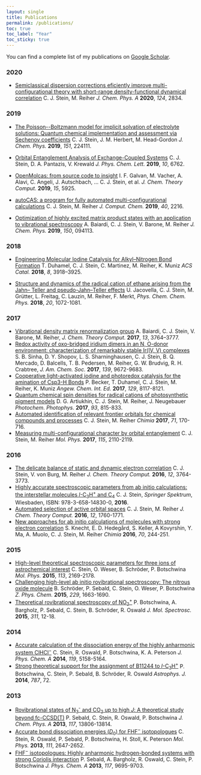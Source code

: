 ```yaml
---
layout: single
title: Publications
permalink: /publications/
toc: true
toc_label: "Year"
toc_sticky: true
---
```



You can find a complete list of my publications on [Google Scholar](https://scholar.google.ch/citations?user=ZjHvZRUAAAAJ&hl=en).

### 2020
- [Semiclassical dispersion corrections eficiently improve multi-configurational theory with short-range density-functional dynamical correlation](https://pubs.acs.org/doi/abs/10.1021/acs.jpca.0c02130)
C. J. Stein, M. Reiher *J. Chem. Phys. A* **2020**, *124*, 2834.

### 2019
- [The Poisson--Boltzmann model for implicit solvation of electrolyte solutions: Quantum chemical implementation and assessment via Sechenov coefficients](https://aip.scitation.org/doi/abs/10.1063/1.5131020)
C. J. Stein, J. M. Herbert, M. Head-Gordon *J. Chem. Phys.* **2019**, *151*, 224111.

- [Orbital Entanglement Analysis of Exchange-Coupled Systems](https://pubs.acs.org/doi/abs/10.1021/acs.jpclett.9b02417)
C. J. Stein, D. A. Pantazis, V. Krewald *J. Phys. Chem. Lett.* **2019**, *10*, 6762.

- [OpenMolcas: from source code to insight](https://pubs.acs.org/doi/abs/10.1021/acs.jctc.9b00532)
I. F. Galvan, M. Vacher, A. Alavi, C. Angeli, J. Autschbach, ... C. J. Stein, et al. *J. Chem. Theory Comput.* **2019**, *15*, 5925.

- [autoCAS: a program for fully automated multi-configurational calculations](https://onlinelibrary.wiley.com/doi/abs/10.1002/jcc.25869)
C. J. Stein, M. Reiher *J. Comput. Chem.* **2019**, *40*, 2216.

- [Optimization of highly excited matrix product states with an application to vibrational spectroscopy](https://aip.scitation.org/doi/full/10.1063/1.5068747)
A. Baiardi, C. J. Stein, V. Barone, M. Reiher *J. Chem. Phys.* **2019**, *150*, 094113.

### 2018
- [Engineering Molecular Iodine Catalysis for Alkyl–Nitrogen Bond Formation](https://pubs.acs.org/doi/abs/10.1021/acscatal.8b00286)
T. Duhamel, C. J. Stein, C. Martinez, M. Reiher, K. Muniz *ACS Catal.* **2018**, *8*, 3918–3925. 

- [Structure and dynamics of the radical cation of ethane arising from the Jahn– Teller and pseudo-Jahn–Teller effects](http://pubs.rsc.org/-/content/articlelanding/2018/cp/c7cp06907c/unauth#!divAbstract) 
U. Jacovella, C. J. Stein, M. Grütter, L. Freitag, C. Lauzin, M. Reiher, F. Merkt, *Phys. Chem. Chem. Phys.* **2018**, *20*, 1072-1081.

### 2017
- [Vibrational density matrix renormalization group](http://pubs.acs.org/doi/10.1021/acs.jctc.7b00329)
A. Baiardi, C. J. Stein, V. Barone, M. Reiher, *J. Chem. Theory Comput.* **2017**, *13*, 3764–3777.
- [Redox activity of oxo-bridged iridium dimers in an N, O-donor environment: characterization of remarkably stable Ir(IV, V) complexes](http://pubs.acs.org/doi/abs/10.1021/jacs.7b04874)
S. B. Sinha, D. Y. Shopov, L. S. Sharninghausen, C. J. Stein, B. Q. Mercado, D. Balcells, T. B. Pedersen, M. Reiher, G. W. Brudvig, R. H. Crabtree, *J. Am. Chem. Soc.* **2017**, *139*, 9672-9683.
- [Cooperative light-activated iodine and photoredox catalysis for the amination of Csp3-H Bonds](http://onlinelibrary.wiley.com/doi/10.1002/ange.201703611/full)
P. Becker, T. Duhamel, C. J. Stein, M. Reiher, K. Muniz *Angew. Chem. Int. Ed.* **2017**, *129*, 8117-8121. 
- [Quantum chemical spin densities for radical cations of photosynthetic pigment models](http://onlinelibrary.wiley.com/doi/10.1111/php.12757/full)
D. G. Artiukhin, C. J. Stein, M. Reiher, J. Neugebauer *Photochem. Photophys.* **2017**, *93*, 815-833.
- [Automated identification of relevant frontier orbitals for chemical compounds and processes](http://www.ingentaconnect.com/contentone/scs/chimia/2017/00000071/00000004/art00004)
C. J. Stein, M. Reiher *Chimia* **2017**, *71*, 170-716.
- [Measuring multi-configurational character by orbital entanglement](http://www.tandfonline.com/doi/abs/10.1080/00268976.2017.1288934)
C. J. Stein, M. Reiher *Mol. Phys.* **2017**, *115*, 2110-2119. 

### 2016
- [The delicate balance of static and dynamic electron correlation](http://pubs.acs.org/doi/10.1021/acs.jctc.6b00528)
C. J. Stein, V. von Burg, M. Reiher *J. Chem. Theory Comput.* **2016**, *12*, 3764-3773.
- [Highly accurate spectroscopic parameters from ab initio calculations: the interstellar molecules *l*-C<sub>3</sub>H<sup>+</sup> and C<sub>4</sub>](http://www.springer.com/de/book/9783658148294)
C. J. Stein, *Springer Spektrum*, Wiesbaden, ISBN: 978-3-658-14830-0, **2016**.
- [Automated selection of active orbital spaces](http://pubs.acs.org/doi/abs/10.1021/acs.jctc.6b00156)
C. J. Stein, M. Reiher *J. Chem. Theory Comput.* **2016**, *12*, 1760-1771.
- [New approaches for ab initio calculations of molecules with strong electron correlation](http://www.ingentaconnect.com/content/scs/chimia/2016/00000070/00000004/art00004)
S. Knecht, E. D. Hedegård, S. Keller, A Kovyrshin, Y. Ma, A. Muolo, C. J. Stein, M. Reiher *Chimia* **2016**, *70*, 244-251.

### 2015
- [High-level theoretical spectroscopic parameters for three ions of astrochemical interest](http://www.tandfonline.com/doi/abs/10.1080/00268976.2015.1017019)
C. Stein, O. Weser, B. Schröder, P. Botschwina *Mol. Phys.* **2015**, *113*, 2169-2178.
- [Challenging high-level ab initio rovibrational spectroscopy: The nitrous oxide molecule](https://www.degruyter.com/view/j/zpch.2015.229.issue-10-12/zpch-2015-0622/zpch-2015-0622.xml)
B. Schröder, P. Sebald, C. Stein, O. Weser, P. Botschwina *Z. Phys. Chem.* **2015**, *229*, 1663-1690.
- [Theoretical rovibrational spectroscopy of NO<sub>2</sub><sup>+</sup>](http://www.sciencedirect.com/science/article/pii/S0022285214002318)
P. Botschwina, A. Bargholz, P. Sebald, C. Stein, B. Schröder, R. Oswald *J. Mol. Spectrosc.* **2015**, *311*, 12-18.


### 2014
- [Accurate calculation of the dissociation energy of the highly anharmonic system ClHCl<sup>−</sup>](http://pubs.acs.org/doi/abs/10.1021/jp509711g)
C. Stein, R. Oswald, P. Botschwina, K. A. Peterson *J. Phys. Chem. A* **2014**, *119*, 5158-5164.
- [Strong theoretical support for the assignment of B11244 to *l*-C<sub>3</sub>H<sup>+</sup>](http://iopscience.iop.org/article/10.1088/0004-637X/787/1/72/meta)
P. Botschwina, C. Stein, P. Sebald, B. Schröder, R. Oswald *Astrophys. J.* **2014**, *787*, 72.

### 2013
- [Rovibrational states of N<sub>3</sub><sup>-</sup> and CO<sub>2</sub> up to high *J*: A theoretical study beyond fc-CCSD(T)](http://pubs.acs.org/doi/abs/10.1021/jp4081806)
P. Sebald, C. Stein, R. Oswald, P. Botschwina *J. Chem. Phys. A* **2013**, *117*, 13806-13814.
- [Accurate bond dissociation energies (*D*<sub>0</sub>) for FHF<sup>−</sup> isotopologues](http://www.tandfonline.com/doi/abs/10.1080/00268976.2013.809165)
C. Stein, R. Oswald, P. Sebald, P. Botschwina, H. Stoll, K. Peterson *Mol. Phys.* **2013**, *111*, 2647-2652.
- [FHF<sup>−</sup> isotopologues: Highly anharmonic hydrogen-bonded systems with strong Coriolis interaction](http://pubs.acs.org/doi/abs/10.1021/jp3123677)
P. Sebald, A. Bargholz, R. Oswald, C. Stein, P. Botschwina *J. Phys. Chem. A* **2013**, *117*, 9695-9703.
